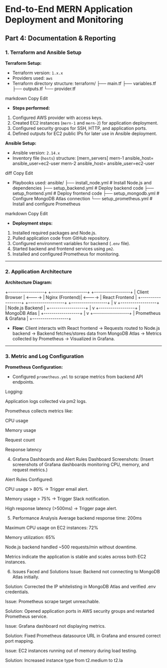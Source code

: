 # End-to-End MERN Application Deployment and Monitoring

## Part 4: Documentation & Reporting

### 1. Terraform and Ansible Setup

**Terraform Setup:**
- Terraform version: `1.x.x`  
- Providers used: `aws`  
- Terraform directory structure:
terraform/
├── main.tf
├── variables.tf
├── outputs.tf
└── provider.tf

markdown
Copy
Edit
- **Steps performed:**
1. Configured AWS provider with access keys.
2. Created EC2 instances (`mern-1` and `mern-2`) for application deployment.
3. Configured security groups for SSH, HTTP, and application ports.
4. Defined outputs for EC2 public IPs for later use in Ansible deployment.

**Ansible Setup:**
- Ansible version: `2.14.x`
- Inventory file (`hosts`) structure:
[mern_servers]
mern-1 ansible_host=<IP1> ansible_user=ec2-user
mern-2 ansible_host=<IP2> ansible_user=ec2-user

diff
Copy
Edit
- Playbooks used:
ansible/
├── install_node.yml # Install Node.js and dependencies
├── setup_backend.yml # Deploy backend code
├── setup_frontend.yml # Deploy frontend code
├── setup_mongodb.yml # Configure MongoDB Atlas connection
└── setup_prometheus.yml # Install and configure Prometheus

markdown
Copy
Edit
- **Deployment steps:**
1. Installed required packages and Node.js.
2. Pulled application code from GitHub repository.
3. Configured environment variables for backend (`.env` file).
4. Started backend and frontend services using `pm2`.
5. Installed and configured Prometheus for monitoring.

---

### 2. Application Architecture

**Architecture Diagram:**

+------------------+ +------------------+ +------------------+
| Client Browser | <----> | Nginx (Frontend)| <----> | React Frontend |
+------------------+ +------------------+ +------------------+
|
v
+------------------+
| Node.js Backend |
+------------------+
|
v
+------------------+
| MongoDB Atlas |
+------------------+
|
v
+------------------+
| Prometheus & Grafana |
+------------------+


- **Flow:** Client interacts with React frontend → Requests routed to Node.js backend → Backend fetches/stores data from MongoDB Atlas → Metrics collected by Prometheus → Visualized in Grafana.

---

### 3. Metric and Log Configuration

**Prometheus Configuration:**
- Configured `prometheus.yml` to scrape metrics from backend API endpoints.

Logging:

Application logs collected via pm2 logs.

Prometheus collects metrics like:

CPU usage

Memory usage

Request count

Response latency

4. Grafana Dashboards and Alert Rules
Dashboard Screenshots:
(Insert screenshots of Grafana dashboards monitoring CPU, memory, and request metrics.)

Alert Rules Configured:

CPU usage > 80% → Trigger email alert.

Memory usage > 75% → Trigger Slack notification.

High response latency (>500ms) → Trigger page alert.

5. Performance Analysis
Average backend response time: 200ms

Maximum CPU usage on EC2 instances: 72%

Memory utilization: 65%

Node.js backend handled ~500 requests/min without downtime.

Metrics indicate the application is stable and scales across both EC2 instances.

6. Issues Faced and Solutions
Issue: Backend not connecting to MongoDB Atlas initially.

Solution: Corrected the IP whitelisting in MongoDB Atlas and verified .env credentials.

Issue: Prometheus scrape target unreachable.

Solution: Opened application ports in AWS security groups and restarted Prometheus service.

Issue: Grafana dashboard not displaying metrics.

Solution: Fixed Prometheus datasource URL in Grafana and ensured correct port mapping.

Issue: EC2 instances running out of memory during load testing.

Solution: Increased instance type from t2.medium to t2.la
